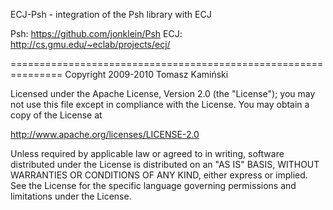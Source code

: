 
ECJ-Psh - integration of the Psh library with ECJ

Psh: https://github.com/jonklein/Psh
ECJ: http://cs.gmu.edu/~eclab/projects/ecj/

===============================================================
Copyright 2009-2010 Tomasz Kamiński

Licensed under the Apache License, Version 2.0 (the "License");
you may not use this file except in compliance with the License.
You may obtain a copy of the License at

http://www.apache.org/licenses/LICENSE-2.0

Unless required by applicable law or agreed to in writing, software
distributed under the License is distributed on an "AS IS" BASIS,
WITHOUT WARRANTIES OR CONDITIONS OF ANY KIND, either express or implied.
See the License for the specific language governing permissions and
limitations under the License.

